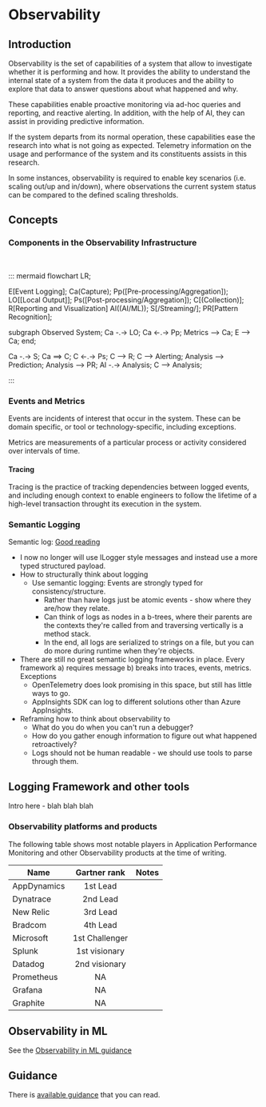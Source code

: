 # Observability

## Introduction

Observability is the set of capabilities of a system that allow to investigate whether it is performing and how. It provides the ability to understand the internal state of a system from the data it produces and the ability to explore that data to answer questions about what happened and why.

These capabilities enable proactive monitoring via ad-hoc queries and reporting, and reactive alerting. In addition, with the help of AI, they can assist in providing predictive information.

If the system departs from its normal operation, these capabilities ease the research into what is not going as expected. Telemetry information on the usage and performance of the system and its constituents assists in this research.

In some instances, observability is required to enable key scenarios (i.e. scaling out/up and in/down), where observations the current system status can be compared to the defined scaling thresholds.

## Concepts

### Components in the Observability Infrastructure

</br>

::: mermaid
flowchart LR;

E[Event Logging];
Ca(Capture);
Pp([Pre-processing/Aggregation]);
LO[[Local Output]];
Ps([Post-processing/Aggregation]);
C[(Collection)];
R[Reporting and Visualization]
AI((AI/ML));
S[/Streaming/];
PR[Pattern Recognition];

subgraph Observed System;
    Ca -.-> LO;
    Ca <-.-> Pp;
    Metrics --> Ca;
    E --> Ca;
end;

Ca -.-> S;
Ca ==> C;
C <-.-> Ps;
C --> R;
C --> Alerting;
Analysis --> Prediction;
Analysis --> PR;
AI -.-> Analysis;
C --> Analysis;

:::

### Events and Metrics

Events are incidents of interest that occur in the system. These can be domain specific, or tool or technology-specific, including exceptions.

Metrics are measurements of a particular process or activity considered over intervals of time.

#### Tracing

Tracing is the practice of tracking dependencies between logged events, and including enough context to enable engineers to follow the lifetime of a high-level transaction throught its execution in the system.

### Semantic Logging

Semantic log: [Good reading](https://github.com/Azure/diagnostics-eventflow)

* I now no longer will use ILogger style messages and instead use a more typed structured payload.
* How to structurally think about logging
  * Use semantic logging: Events are strongly typed for consistency/structure.
    * Rather than have logs just be atomic events - show where they are/how they relate.
    * Can think of logs as nodes in a b-trees, where their parents are the contexts they're called from and traversing vertically is a method stack.
    * In the end, all logs are serialized to strings on a file, but you can do more during runtime when they're objects.
* There are still no great semantic logging frameworks in place. Every framework a) requires message b) breaks into traces, events, metrics. Exceptions
  * OpenTelemetry does look promising in this space, but still has little ways to go.
  * AppInsights SDK can log to different solutions other than Azure AppInsights.
* Reframing how to think about observability to
  * What do you do when you can't run a debugger?
  * How do you gather enough information to figure out what happened retroactively?
  * Logs should not be human readable - we should use tools to parse through them.

## Logging Framework and other tools

Intro here - blah blah blah

### Observability platforms and products

The following table shows most notable players in Application Performance Monitoring and other Observability products at the time of writing.

| Name | Gartner rank| Notes |
| --- |:---: | :---: |
| AppDynamics | 1st Lead |
| Dynatrace   | 2nd Lead |
| New Relic   | 3rd Lead |
| Bradcom     | 4th Lead |
| Microsoft   | 1st Challenger |
| Splunk      | 1st visionary |
| Datadog     | 2nd visionary |
| Prometheus  | NA |
| Grafana     | NA |
| Graphite    | NA |

## Observability in ML

See the [Observability in ML guidance](./mlObservability.md)

## Guidance

There is [available guidance](./guidanceIndex.md) that you can read.